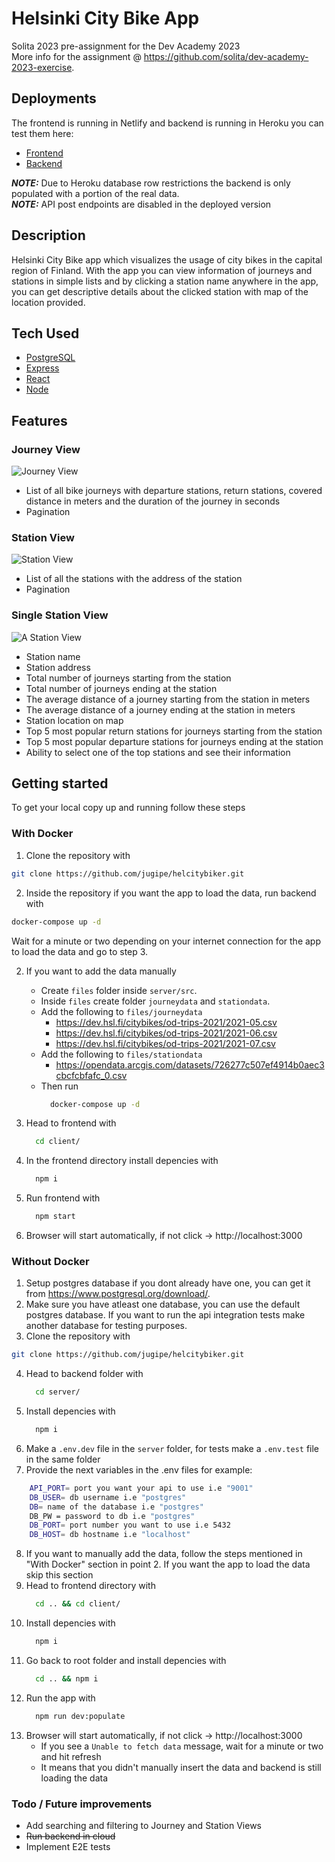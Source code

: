 # Helsinki City Bike App

Solita 2023 pre-assignment for the Dev Academy 2023\
More info for the assignment @ https://github.com/solita/dev-academy-2023-exercise.

## Deployments

The frontend is running in Netlify and backend is running in Heroku you can test them here:
  * [Frontend](https://helcitybiker.netlify.app/)
  * [Backend](https://helcitybiker.herokuapp.com/)
 
 **_NOTE:_** Due to Heroku database row restrictions the backend is only populated with a portion of the real data.\
 **_NOTE:_** API post endpoints are disabled in the deployed version

## Description

Helsinki City Bike app which visualizes the usage of city bikes in the capital region of Finland. With the
app you can view information of journeys and stations in simple lists and by clicking a station name anywhere in
the app, you can get descriptive details about the clicked station with map of the location provided.

## Tech Used

 * [PostgreSQL](https://www.postgresql.org/)
 * [Express](https://expressjs.com/)
 * [React](https://reactjs.org/)
 * [Node](https://nodejs.org/en/)

## Features

### Journey View

![Journey View](images/journey.jpg)<br>

- List of all bike journeys with departure stations, return stations, covered distance in meters and the duration of the journey in seconds
- Pagination

### Station View

![Station View](images/station.jpg)<br>

- List of all the stations with the address of the station
- Pagination

### Single Station View

![A Station View](images/A_station.jpg)<br>

- Station name
- Station address
- Total number of journeys starting from the station
- Total number of journeys ending at the station
- The average distance of a journey starting from the station in meters
- The average distance of a journey ending at the station in meters
- Station location on map
- Top 5 most popular return stations for journeys starting from the station
- Top 5 most popular departure stations for journeys ending at the station
- Ability to select one of the top stations and see their information

## Getting started

To get your local copy up and running follow these steps

### With Docker

1. Clone the repository with
  ```sh
  git clone https://github.com/jugipe/helcitybiker.git
  ```

2. Inside the repository if you want the app to load the data, run backend with
  ```sh
  docker-compose up -d
  ```
  Wait for a minute or two depending on your internet connection for the app to load the data and go to step 3.

2. If you want to add the data manually
    - Create ```files``` folder inside ```server/src```. 
    - Inside ```files``` create folder ````journeydata```` and ```stationdata```.
    - Add the following to ```files/journeydata```
        * <https://dev.hsl.fi/citybikes/od-trips-2021/2021-05.csv>
        * <https://dev.hsl.fi/citybikes/od-trips-2021/2021-06.csv>
        * <https://dev.hsl.fi/citybikes/od-trips-2021/2021-07.csv>
    - Add the following to ```files/stationdata```
        * <https://opendata.arcgis.com/datasets/726277c507ef4914b0aec3cbcfcbfafc_0.csv>
    - Then run 
      ```sh
        docker-compose up -d
      ```

3. Head to frontend with
      ```sh
        cd client/
      ```

4. In the frontend directory install depencies with
      ```sh
        npm i
      ```

5. Run frontend with
      ```sh
        npm start
      ```
6. Browser will start automatically, if not click -> http://localhost:3000

### Without Docker

1. Setup postgres database if you dont already have one, you can get it from https://www.postgresql.org/download/.
2. Make sure you have atleast one database, you can use the default postgres database. If you want to run the api integration
   tests make another database for testing purposes.
3. Clone the repository with
  ```sh
  git clone https://github.com/jugipe/helcitybiker.git
  ```
4. Head to backend folder with 
      ```sh
        cd server/
      ```
5. Install depencies with 
      ```sh
        npm i
      ```
6. Make a ```.env.dev``` file in the ```server``` folder, for tests make a ```.env.test``` file in the same folder
7. Provide the next variables in the .env files for example:
```sh
    API_PORT= port you want your api to use i.e "9001"
    DB_USER= db username i.e "postgres"
    DB= name of the database i.e "postgres"
    DB_PW = password to db i.e "postgres"
    DB_PORT= port number you want to use i.e 5432
    DB_HOST= db hostname i.e "localhost"
```
8. If you want to manually add the data, follow the steps mentioned in "With Docker" section in point 2. If you want the app to load the data skip this section 
10. Head to frontend directory with
      ```sh
        cd .. && cd client/
      ```
10. Install depencies with
      ```sh
        npm i 
      ```
11. Go back to root folder and install depencies with
      ```sh
        cd .. && npm i
      ```
12. Run the app with
      ```sh
        npm run dev:populate
      ```
13. Browser will start automatically, if not click -> http://localhost:3000
    - If you see a ```Unable to fetch data``` message, wait for a minute or two and hit refresh
    - It means that you didn't manually insert the data and backend is still loading the data


### Todo / Future improvements
- Add searching and filtering to Journey and Station Views
- ~~Run backend in cloud~~
- Implement E2E tests

